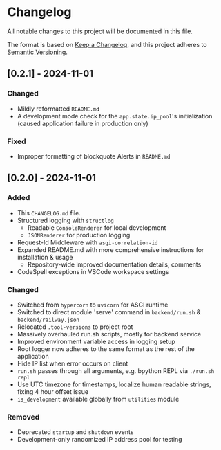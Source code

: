 # Changelog

All notable changes to this project will be documented in this file.

The format is based on [Keep a Changelog](https://keepachangelog.com/en/1.1.0/),
and this project adheres to [Semantic Versioning](https://semver.org/spec/v2.0.0.html).

## [0.2.1] - 2024-11-01

### Changed

- Mildly reformatted `README.md`
- A development mode check for the `app.state.ip_pool`'s initialization (caused application failure in production only)

### Fixed

- Improper formatting of blockquote Alerts in `README.md`

## [0.2.0] - 2024-11-01

### Added

- This `CHANGELOG.md` file.
- Structured logging with `structlog`
  - Readable `ConsoleRenderer` for local development
  - `JSONRenderer` for production logging
- Request-Id Middleware with `asgi-correlation-id`
- Expanded README.md with more comprehensive instructions for installation & usage
  - Repository-wide improved documentation details, comments
- CodeSpell exceptions in VSCode workspace settings

### Changed

- Switched from `hypercorn` to `uvicorn` for ASGI runtime
- Switched to direct module 'serve' command in `backend/run.sh` & `backend/railway.json`
- Relocated `.tool-versions` to project root
- Massively overhauled run.sh scripts, mostly for backend service
- Improved environment variable access in logging setup
- Root logger now adheres to the same format as the rest of the application
- Hide IP list when error occurs on client
- `run.sh` passes through all arguments, e.g. bpython REPL via `./run.sh repl`
- Use UTC timezone for timestamps, localize human readable strings, fixing 4 hour offset issue
- `is_development` available globally from `utilities` module

### Removed

- Deprecated `startup` and `shutdown` events
- Development-only randomized IP address pool for testing
